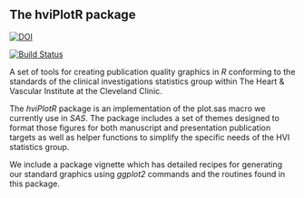 ## The hviPlotR package ##
[![DOI](https://zenodo.org/badge/5745/ehrlinger/hviPlotR.png)](http://dx.doi.org/10.5281/zenodo.11780)

[![Build Status](https://travis-ci.org/ehrlinger/hviPlotR.svg?branch=master)](https://travis-ci.org/ehrlinger/hviPlotR)

A set of tools for creating publication quality graphics in *R* conforming to the standards of the clinical investigations statistics group within The Heart \& Vascular Institute at the Cleveland Clinic.

The *hviPlotR* package is an implementation of the plot.sas macro we currently use in *SAS*.  The package includes a set of themes designed to format those figures for both manuscript and presentation publication targets as well as helper functions to simplify the specific needs of the HVI statistics group.

We include a package vignette which has detailed recipes for generating our standard graphics using *ggplot2* commands and the routines found in this package.